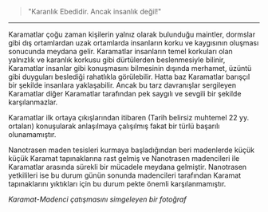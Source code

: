 > "Karanlık Ebedidir. Ancak insanlık değil!"
***

Karamatlar çoğu zaman kişilerin yalnız olarak bulunduğu maintler, dormslar gibi dış ortamlardan uzak ortamlarda insanların korku ve kaygısının oluşması sonucunda meydana gelir. Karamatlar insanların temel korkuları olan yalnızlık ve karanlık korkusu gibi dürtülerden beslenmesiyle bilinir, Karamatlar insanlar gibi konuşmasını bilmesinin dışında merhamet, üzüntü gibi duyguları beslediği rahatlıkla görülebilir. Hatta baz Karamatlar barışçıl bir şekilde insanlara yaklaşabilir. Ancak bu tarz davranışlar sergileyen Karamatlar diğer Karamatlar tarafından pek saygılı ve sevgili bir şekilde karşılanmazlar.

Karamatlar ilk ortaya çıkışlarından itibaren (Tarih belirsiz muhtemel 22 yy. ortaları) konuşularak anlaşılmaya çalışılmış fakat bir türlü başarılı olunamamıştır.

Nanotrasen maden tesisleri kurmaya başladığından beri madenlerde küçük küçük Karamat tapınaklarına rast gelmiş ve Nanotrasen madencileri ile Karamatlar arasında sürekli bir mücadele meydana gelmiştir. Nanotrasen yetkilileri ise bu durum günün sonunda madencileri tarafından Karamat tapınaklarını yıktıkları için bu durum pekte önemli karşılanmamıştır.


*Karamat-Madenci çatışmasını simgeleyen bir fotoğraf*
